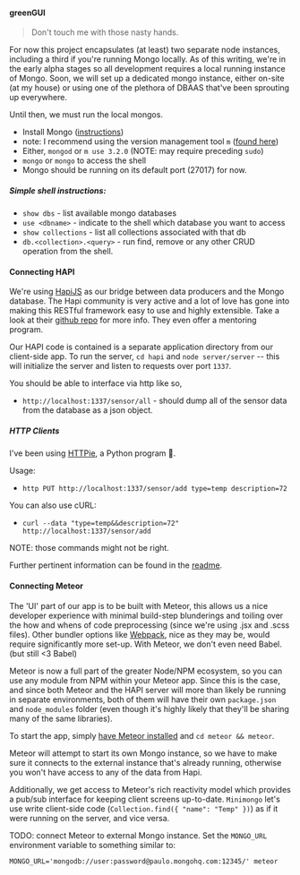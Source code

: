 #### greenGUI

> Don't touch me with those nasty hands.

For now this project encapsulates (at least) two separate node instances, including
a third if you're running Mongo locally. As of this writing, we're in the early
alpha stages so all development requires a local running instance of Mongo. Soon,
we will set up a dedicated mongo instance, either on-site (at my house) or using
one of the plethora of DBAAS that've been sprouting up everywhere.

Until then, we must run the local mongos.

- Install Mongo ([instructions](https://docs.mongodb.com/manual/installation/#tutorials))
- note: I recommend using the version management tool `m` ([found here](https://github.com/aheckmann/m))
- Either, `mongod` or `m use 3.2.0` (NOTE: may require preceding `sudo`)
- `mongo` or `mongo` to access the shell
- Mongo should be running on its default port (27017) for now.

##### Simple shell instructions:

- `show dbs` - list available mongo databases
- `use <dbname>` - indicate to the shell which database you want to access
- `show collections` - list all collections associated with that db
- `db.<collection>.<query>` - run find, remove or any other CRUD operation from the shell.

#### Connecting HAPI

We're using [HapiJS](http://hapijs.com/) as our bridge between data producers and
the Mongo database. The Hapi community is very active and a lot of love has gone into
making this RESTful framework easy to use and highly extensible. Take a look at their
[github repo](https://github.com/hapijs/hapi) for more info. They even offer a mentoring program.

Our HAPI code is contained is a separate application directory from our client-side app.
To run the server, `cd hapi` and `node server/server` -- this will initialize the server
and listen to requests over port `1337`.

You should be able to interface via http like so,
- `http://localhost:1337/sensor/all` - should dump all of the sensor data from the database
as a json object.

##### HTTP Clients

I've been using [HTTPie](https://github.com/jkbrzt/httpie), a Python program :snake:.

Usage:
- `http PUT http://localhost:1337/sensor/add type=temp description=72`

You can also use cURL:
- `curl --data "type=temp&&description=72" http://localhost:1337/sensor/add`

NOTE: those commands might not be right.

Further pertinent information can be found in the
[readme](https://github.com/GreenfinityFarms/green_gui/tree/master/hapi/server/readme.md).

#### Connecting Meteor

The 'UI' part of our app is to be built with Meteor, this allows us a nice developer
experience with minimal build-step blunderings and toiling over the how and whens
of code preprocessing (since we're using .jsx and .scss files). Other bundler options
like [Webpack](https://webpack.github.io/), nice as they may be, would require significantly
more set-up. With Meteor, we don't even need Babel. (but still <3 Babel)

Meteor is now a full part of the greater Node/NPM ecosystem, so you can use any module
from NPM within your Meteor app. Since this is the case, and since both Meteor and the
HAPI server will more than likely be running in separate environments, both of them
will have their own `package.json` and `node_modules` folder (even though it's highly likely
that they'll be sharing many of the same libraries).

To start the app, simply [have Meteor installed](https://www.meteor.com/install) and `cd meteor && meteor`.

Meteor will attempt to start its own Mongo instance, so we have to make sure it connects
to the external instance that's already running, otherwise you won't have access to any of
the data from Hapi.

Additionally, we get access to Meteor's rich reactivity model which provides a pub/sub
interface for keeping client screens up-to-date. `Minimongo` let's use write client-side
code (`Collection.find({ "name": "Temp" })`) as if it were running on the server, and vice versa.

TODO: connect Meteor to external Mongo instance. Set the `MONGO_URL` environment variable to
something similar to:

`MONGO_URL='mongodb://user:password@paulo.mongohq.com:12345/' meteor`
